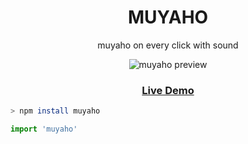 <h1 align="center">MUYAHO</h1>
<p align="center">muyaho on every click with sound</p>

<p align="center">
  <img src="./img/muyaho.gif" alt="muyaho preview" />
</p>

<a href="https://jhaemin.github.io/muyaho">
 <h3 align="center">Live Demo</h3>
</a>

```zsh
> npm install muyaho
```

```js
import 'muyaho'
```
